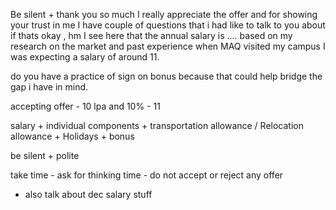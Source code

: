 


Be silent + thank you so much I really appreciate the offer and for showing your trust in me I have couple of questions that i had like to talk to you about if thats okay , hm I see here that the annual salary is .... based on my research on the market and past experience when MAQ visited my campus I was expecting a salary of around 11.


do you have a practice of sign on bonus because that could help bridge the gap i have in mind.


accepting offer - 10 lpa and 10% - 11


salary + individual components  +  transportation allowance / Relocation allowance  + Holidays + bonus

be silent + polite 

take time - ask for thinking time - do not accept or reject any offer 

- also talk about dec salary stuff




